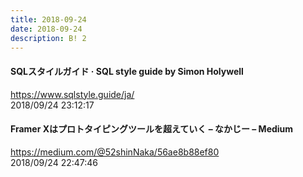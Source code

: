 ```yaml
---
title: 2018-09-24
date: 2018-09-24
description: B! 2
---
```


#### SQLスタイルガイド · SQL style guide by Simon Holywell
https://www.sqlstyle.guide/ja/<br>
2018/09/24 23:12:17<br>


#### Framer Xはプロトタイピングツールを超えていく – なかじー – Medium
https://medium.com/@52shinNaka/56ae8b88ef80<br>
2018/09/24 22:47:46<br>


